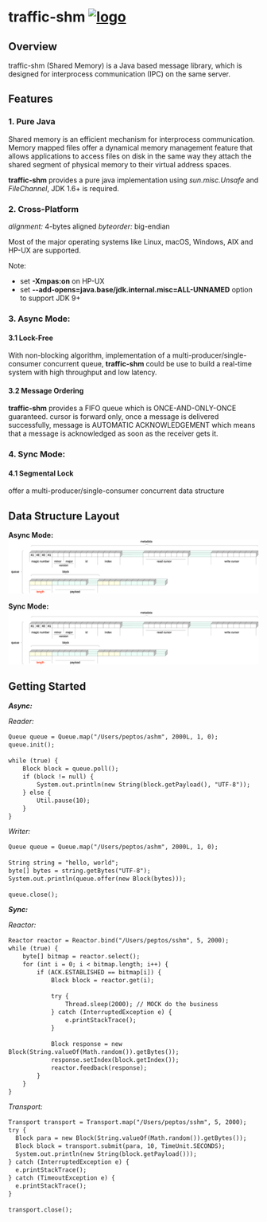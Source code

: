 # **traffic-shm**  [![logo](https://github.com/peptos/traffic-shm/raw/master/logo.png "logo")](https://github.com/peptos/traffic-shm "logo")


## Overview
traffic-shm (Shared Memory) is a Java based message library, which is designed for interprocess communication (IPC) on the same server.


## Features
### 1. Pure Java
Shared memory is an efficient mechanism for interprocess communication. Memory mapped files offer a dynamical memory management
feature that allows applications to access files on disk in the same way they attach the shared segment of physical memory to their virtual address spaces.

**traffic-shm** provides a pure java implementation using *sun.misc.Unsafe* and *FileChannel*, JDK 1.6+ is required.

### 2. Cross-Platform

*alignment:* 4-bytes aligned
*byteorder:* big-endian

Most of the major operating systems like Linux, macOS, Windows, AIX and HP-UX are supported.

Note:
- set **-Xmpas:on** on HP-UX
- set **--add-opens=java.base/jdk.internal.misc=ALL-UNNAMED** option to support JDK 9+

### 3. Async Mode:
#### 3.1 Lock-Free
With non-blocking algorithm, implementation of a multi-producer/single-consumer concurrent queue, **traffic-shm** could be use to build a real-time system with high throughput and low latency.

#### 3.2 Message Ordering

**traffic-shm** provides a FIFO queue which is ONCE-AND-ONLY-ONCE guaranteed.
cursor is forward only, once a message is delivered successfully, message is AUTOMATIC ACKNOWLEDGEMENT which means that a message is acknowledged as soon as the receiver gets it.

### 4. Sync Mode:
#### 4.1 Segmental Lock
offer a multi-producer/single-consumer concurrent data structure

## Data Structure Layout
**Async Mode:**
![Async](https://github.com/peptos/traffic-shm/raw/master/async.png)

**Sync Mode:**
![Sync](https://github.com/peptos/traffic-shm/raw/master/async.png)


## Getting Started

***Async:***

*Reader:*

	Queue queue = Queue.map("/Users/peptos/ashm", 2000L, 1, 0);
	queue.init();

	while (true) {
		Block block = queue.poll();
		if (block != null) {
			System.out.println(new String(block.getPayload(), "UTF-8"));
		} else {
			Util.pause(10);
		}
	}

*Writer:*

	Queue queue = Queue.map("/Users/peptos/ashm", 2000L, 1, 0);

	String string = "hello, world";
	byte[] bytes = string.getBytes("UTF-8");
	System.out.println(queue.offer(new Block(bytes)));

	queue.close();

***Sync:***

*Reactor:*

    Reactor reactor = Reactor.bind("/Users/peptos/sshm", 5, 2000);
    while (true) {
        byte[] bitmap = reactor.select();
        for (int i = 0; i < bitmap.length; i++) {
            if (ACK.ESTABLISHED == bitmap[i]) {
                Block block = reactor.get(i);

                try {
                    Thread.sleep(2000); // MOCK do the business
                } catch (InterruptedException e) {
                    e.printStackTrace();
                }

                Block response = new Block(String.valueOf(Math.random()).getBytes());
                response.setIndex(block.getIndex());
                reactor.feedback(response);
            }
        }
    }
	

*Transport:*

	Transport transport = Transport.map("/Users/peptos/sshm", 5, 2000);
	try {
      Block para = new Block(String.valueOf(Math.random()).getBytes());
      Block block = transport.submit(para, 10, TimeUnit.SECONDS);
      System.out.println(new String(block.getPayload()));
	} catch (InterruptedException e) {
      e.printStackTrace();
	} catch (TimeoutException e) {
      e.printStackTrace();
	}
	
	transport.close();

